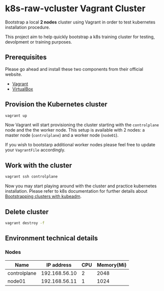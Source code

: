 # k8s-raw-vcluster Vagrant Cluster

Bootstrap a local **2 nodes** cluster using Vagrant in order to test kubernetes installation procedure.

This project aim to help quickly bootstrap a k8s training cluster for testing, devolpment or training purposes.

## Prerequisites

Please go ahead and install these two components from their official website.

- [Vagrant](https://www.vagrantup.com)
- [VirtualBox](https://www.virtualbox.org)

## Provision the Kubernetes cluster

```sh
vagrant up
```

Now Vagrant will start provisioning the cluster starting with the `controlplane` node and the the worker node.
This setup is available with 2 nodes: a master node (`controlplane`) and a worker node (`node01`).

If you wish to bootstarp additional worker nodes please feel free to update your `VagrantFile` accordingly.

## Work with the cluster

```sh
vagrant ssh controlplane
```

Now you may start playing around with the cluster and practice kubernetes installation.
Please refer to k8s documentation for further details about [Bootstrapping clusters with kubeadm](https://kubernetes.io/docs/setup/production-environment/tools/kubeadm/).

## Delete cluster

```sh
vagrant destroy -f
```

## Environment technical details

### Nodes

|     Name     |   IP address   |   CPU   |  Memory(Mi)  |
|--------------|----------------|---------|--------------|
| controlplane |  192.168.56.10 |    2    |     2048     |
|   node01     |  192.168.56.11 |    1    |     1024     |



